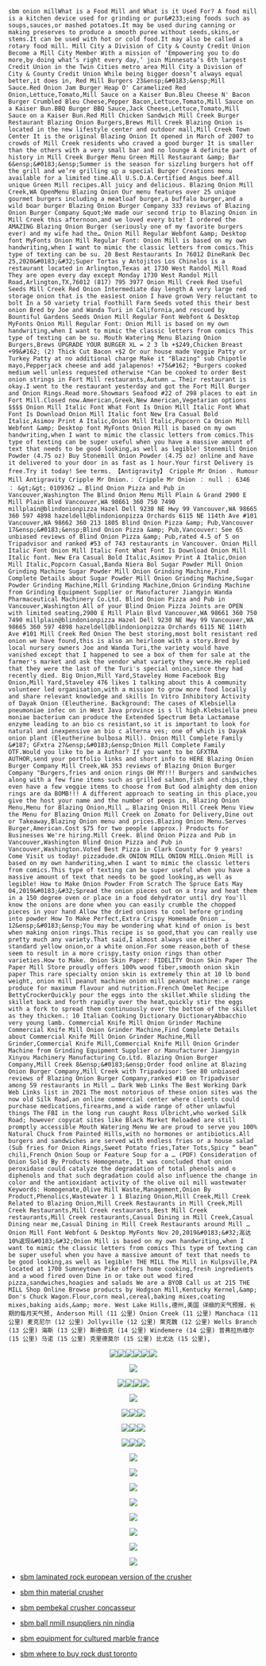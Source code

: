 
```
sbm onion millWhat is a Food Mill and What is it Used For? A food mill is a kitchen device used for grinding or pur&#233;eing foods such as soups,sauces,or mashed potatoes.It may be used during canning or making preserves to produce a smooth puree without seeds,skins,or stems.It can be used with hot or cold food.It may also be called a rotary food mill. Mill City a Division of City & County Credit Union Become a Mill City Member With a mission of ‘Empowering you to do more,by doing what’s right every day,’ join Minnesota’s 6th largest Credit Union in the Twin Cities metro area Mill City a Division of City & County Credit Union While being bigger doesn’t always equal better,it does in, Red Mill Burgers 23&ensp;&#0183;&ensp;Mill Sauce.Red Onion Jam Burger Heap O' Caramelized Red Onion,Lettuce,Tomato,Mill Sauce on a Kaiser Bun.Bleu Cheese N' Bacon Burger Crumbled Bleu Cheese,Pepper Bacon,Lettuce,Tomato,Mill Sauce on a Kaiser Bun.BBQ Burger BBQ Sauce,Jack Cheese,Lettuce,Tomato,Mill Sauce on a Kaiser Bun.Red Mill Chicken Sandwich Mill Creek Burger Restaurant Blazing Onion Burgers,Brews Mill Creek Blazing Onion is located in the new lifestyle center and outdoor mall,Mill Creek Town Center It is the original Blazing Onion It opened in March of 2007 to crowds of Mill Creek residents who craved a good burger It is smaller than the others with a very small bar and no lounge A definite part of history in Mill Creek Burger Menu Green Mill Restaurant &amp; Bar 6&ensp;&#0183;&ensp;Summer is the season for sizzling burgers hot off the grill and we’re grilling up a special Burger Creations menu available for a limited time.All U.S.D.A.Certified Angus beef.All unique Green Mill recipes.All juicy and delicious. Blazing Onion Mill Creek,WA OpenMenu Blazing Onion Our menu features over 25 unique gourmet burgers including a meatloaf burger,a buffalo burger,and a wild boar burger Blazing Onion Burger Company 333 reviews of Blazing Onion Burger Company &quot;We made our second trip to Blazing Onion in Mill Creek this afternoon,and we loved every bite! I ordered the AMAZING Blazing Onion Burger (seriously one of my favorite burgers ever) and my wife had the… Onion Mill Regular Webfont &amp; Desktop font MyFonts Onion Mill Regular Font: Onion Mill is based on my own handwriting,when I want to mimic the classic letters from comics.This type of texting can be su. 20 Best Restaurants In 76012 DineRank Dec 25,2020&#0183;&#32;Super Tortas y Antojitos Los Chinelos is a restaurant located in Arlington,Texas at 1730 West Randol Mill Road They are open every day except Monday 1730 West Randol Mill Road,Arlington,TX,76012 (817) 795 3977 Onion Mill Creek Red Useful Seeds Mill Creek Red Onion Intermediate day length A very large red storage onion that is the easiest onion I have grown Very reluctant to bolt In a 50 variety trial Foothill Farm Seeds voted this their best onion Bred by Joe and Wanda Turi in California,and rescued by Bountiful Gardens Seeds Onion Mill Regular Font Webfont & Desktop MyFonts Onion Mill Regular Font: Onion Mill is based on my own handwriting,when I want to mimic the classic letters from comics This type of texting can be su. Mouth Watering Menu Blazing Onion Burgers,Brews UPGRADE YOUR BURGER XL = 2 3 lb +$249,Chicken Breast +99&#162; (2) Thick Cut Bacon +$2 Or our house made Veggie Patty or Turkey Patty at no additional charge Make it "Blazing" sub Chipotle mayo,Pepperjack cheese and add jalapenos! +75&#162; *Burgers cooked medium well unless requested otherwise *Can be cooked to order Best onion strings in Fort Mill restaurants,Autumn … Their restaurant is okay.I went to the restaurant yesterday and got the Fort Mill Burger and Onion Rings.Read more.Showmars Seafood #22 of 298 places to eat in Fort Mill.Closed now.American,Greek,New American,Vegetarian options $$$$ Onion Mill Italic Font What Font Is Onion Mill Italic Font What Font Is Download Onion Mill Italic font New Era Casual Bold Italic,Asimov Print A Italic,Onion Mill Italic,Popcorn Ca Onion Mill Webfont &amp; Desktop font MyFonts Onion Mill is based on my own handwriting,when I want to mimic the classic letters from comics.This type of texting can be super useful when you have a massive amount of text that needs to be good looking,as well as legible! Stonemill Onion Powder (4.75 oz) Buy Stonemill Onion Powder (4.75 oz) online and have it delivered to your door in as fast as 1 hour.Your first Delivery is free.Try it today! See terms. 【Antigravity】 Cripple Mr Onion . Rumour Mill Antigravity Cripple Mr Onion.： Cripple Mr Onion ： null ： 6346 ： &gt;&gt; 0109362 … Blind Onion Pizza and Pub in Vancouver,Washington The Blind Onion Menu Mill Plain & Grand 2900 E Mill Plain Blvd Vancouver,WA 98661 360 750 7490 millplain@blindonionpizza Hazel Dell 9230 NE Hwy 99 Vancouver,WA 98665 360 597 4898 hazeldell@blindonionpizza Orchards 6115 NE 114th Ave #101 Vancouver,WA 98662 360 213 1805 Blind Onion Pizza &amp; Pub,Vancouver 17&ensp;&#0183;&ensp;Blind Onion Pizza &amp; Pub,Vancouver: See 65 unbiased reviews of Blind Onion Pizza &amp; Pub,rated 4.5 of 5 on Tripadvisor and ranked #53 of 743 restaurants in Vancouver. Onion Mill Italic Font Onion Mill Italic Font What Font Is Download Onion Mill Italic font. New Era Casual Bold Italic,Asimov Print A Italic,Onion Mill Italic,Popcorn Casual,Banda Niera Bol Sugar Powder Mill Onion Grinding Machine Sugar Powder Mill Onion Grinding Machine,Find Complete Details about Sugar Powder Mill Onion Grinding Machine,Sugar Powder Grinding Machine,Mill Grinding Machine,Onion Grinding Machine from Grinding Equipment Supplier or Manufacturer Jiangyin Wanda Pharmaceutical Machinery Co.Ltd. Blind Onion Pizza and Pub in Vancouver,Washington All of your Blind Onion Pizza Joints are OPEN with limited seating,2900 E Mill Plain Blvd Vancouver,WA 98661 360 750 7490 millplain@blindonionpizza Hazel Dell 9230 NE Hwy 99 Vancouver,WA 98665 360 597 4898 hazeldell@blindonionpizza Orchards 6115 NE 114th Ave #101 Mill Creek Red Onion The best storing,most bolt resistant red onion we have found,this is also an heirloom with a story.Bred by local nursery owners Joe and Wanda Turi,the variety would have vanished except that I happened to see a box of them for sale at the farmer's market and ask the vendor what variety they were.He replied that they were the last of the Turi's special onion,since they had recently died. Big Onion,Mill Yard,Staveley Home Facebook Big Onion,Mill Yard,Staveley 476 likes 1 talking about this A community volunteer led organisation,with a mission to grow more food locally and share relevant knowledge and skills In Vitro Inhibitory Activity of Dayak Onion (Eleutherine. Background: The cases of Klebsiella pneumoniae infec on in West Java province is s ll high.Klebsiella pneu moniae bacterium can produce the Extended Spectrum Beta Lactamase enzyme leading to an bio cs resistant,so it is important to look for natural and inexpensive an bio c alterna ves; one of which is Dayak onion plant (Eleutherine bulbosa Mill). Onion Mill Complete Family &#187; GFxtra 27&ensp;&#0183;&ensp;Onion Mill Complete Family OTF.Would you like to be a Author? If you want to be GFXTRA AUTHOR,send your portfolio links and short info to HERE Blazing Onion Burger Company Mill Creek,WA 353 reviews of Blazing Onion Burger Company "Burgers,fries and onion rings OH MY!!! Burgers and sandwiches along with a few fine items such as grilled salmon,fish and chips,they even have a few veggie items to choose from But God almighty dem onion rings are da BOMB!!! A different approach to seating in this place,you give the host your name and the number of peeps in, Blazing Onion Menu,Menu for Blazing Onion,Mill … Blazing Onion Mill Creek Menu View the Menu for Blazing Onion Mill Creek on Zomato for Delivery,Dine out or Takeaway,Blazing Onion menu and prices.Blazing Onion Menu.Serves Burger,American.Cost $75 for two people (approx.) Products for Businesses We're hiring.Mill Creek. Blind Onion Pizza and Pub in Vancouver,Washington Blind Onion Pizza and Pub in Vancouver,Washington.Voted Best Pizza in Clark County for 9 years! Come Visit us today! pizzadude.dk ONION MILL ONION MILL.Onion Mill is based on my own handwriting,when I want to mimic the classic letters from comics.This type of texting can be super useful when you have a massive amount of text that needs to be good looking,as well as legible! How to Make Onion Powder From Scratch The Spruce Eats May 04,2019&#0183;&#32;Spread the onion pieces out on a tray and heat them in a 150 degree oven or place in a food dehydrator until dry You'll know the onions are done when you can easily crumble the chopped pieces in your hand Allow the dried onions to cool before grinding into powder How To Make Perfect,Extra Crispy Homemade Onion … 12&ensp;&#0183;&ensp;You may be wondering what kind of onion is best when making onion rings.This recipe is so good,that you can really use pretty much any variety.That said,I almost always use either a standard yellow onion,or a white onion.For some reason,both of these seem to result in a more crispy,tasty onion rings than other varieties.How to Make. Onion Skin Paper: FIDELITY Onion Skin Paper The Paper Mill Store proudly offers 100% wood fiber,smooth onion skin paper This rare specialty onion skin is extremely thin at 10 lb bond weight, onion mill peanut machine onion mill peanut machine:.e range produce for maximum flavour and nutrition.French Omelet Recipe BettyCrockerQuickly pour the eggs into the skillet.While sliding the skillet back and forth rapidly over the heat,quickly stir the eggs with a fork to spread them continuously over the bottom of the skillet as they thicken.: 10 Italian Cooking Dictionary DictionaryAbbacchio very young lamb. Commercial Knife Mill Onion Grinder Machine Commercial Knife Mill Onion Grinder Machine,Find Complete Details about Commercial Knife Mill Onion Grinder Machine,Mill Grinder,Commercial Knife Mill,Commercial Knife Mill Onion Grinder Machine from Grinding Equipment Supplier or Manufacturer Jiangyin Xinyou Machinery Manufacturing Co.Ltd. Blazing Onion Burger Company,Mill Creek 8&ensp;&#0183;&ensp;Order food online at Blazing Onion Burger Company,Mill Creek with Tripadvisor: See 80 unbiased reviews of Blazing Onion Burger Company,ranked #10 on Tripadvisor among 59 restaurants in Mill … Dark Web Links The Best Working Dark Web Links list in 2021 The most notorious of these onion sites was the now old Silk Road,an online commercial center where clients could purchase medications,firearms,and a wide range of other unlawful things The FBI in the long run caught Ross Ulbricht,who worked Silk Road; however copycat sites like Black Market Reloaded are still promptly accessible Mouth Watering Menu We are proud to serve you 100% Natural Chuck from Painted Hills,with no hormones or antibiotics.All burgers and sandwiches are served with endless fries or a house salad (Sub fries for Onion Rings,Sweet Potato fries,Tater Tots,Spicy “ bean” chili,French Onion Soup or Feature Soup for a … (PDF) Consideration of Onion Solid By Products Homogenate, It was concluded that onion peroxidase could catalyze the degradation of total phenols and o diphenols and that such degradation could also influence the change in color and the antioxidant activity of the olive oil mill wastewater Keywords: Homogenate,Olive Mill Waste,Management,Onion By Product,Phenolics,Wastewater 1 1 Blazing Onion,Mill Creek,Mill Creek Related to Blazing Onion,Mill Creek Restaurants in Mill Creek,Mill Creek Restaurants,Mill Creek restaurants,Best Mill Creek restaurants,Mill Creek restaurants,Casual Dining in Mill Creek,Casual Dining near me,Casual Dining in Mill Creek Restaurants around Mill … Onion Mill Font Webfont & Desktop MyFonts Nov 20,2019&#0183;&#32;高达10%返现&#0183;&#32;Onion Mill is based on my own handwriting,when I want to mimic the classic letters from comics This type of texting can be super useful when you have a massive amount of text that needs to be good looking,as well as legible! THE MILL The Mill in Kulpsville,PA located at 1700 Sumneytown Pike offers home cooking,fresh ingredients and a wood fired oven Dine in or take out wood fired pizza,sandwiches,hoagies and salads We are a BYOB Call us at 215 THE MILL Shop Online Browse products by Hodgson Mill,Kentucky Kernel,&amp; Don's Chuck Wagon.Flour,corn meal,cereal,baking mixes,coating mixes,baking aids,&amp; more. West Lake Hills,德州,美国 详细的天气预报，长期的每月天气预, Anderson Mill (11 公里) Onion Creek (11 公里) Manchaca (11 公里) 麦克尼尔 (12 公里) Jollyville (12 公里) 萊克魏 (12 公里) Wells Branch (13 公里) 海斯 (13 公里) 斯德伯克 (14 公里) Windemere (14 公里) 普弗拉热维尔 (15 公里) 马诺 (15 公里) 克里德莫尔 (15 公里) 比尤达 (15 公里), 
```

<div align="center">
  
<a rel="nofollow" href="https://m.shibang-china.com?f=github&k=sbm+onion+mill"><img src="https://static.shibang-china.com/en/l.png"></a><img src="https://static.shibang-china.com/en/hw.png"><a rel="nofollow" href="https://m.shibang-china.com/product/?f=github&k=sbm+onion+mill"><img src="https://static.shibang-china.com/en/p.png"></a><a rel="nofollow" href="https://m.shibang-china.com/cases/?f=github&k=sbm+onion+mill"><img src="https://static.shibang-china.com/en/c.png"></a><a rel="nofollow" href="https://m.shibang-china.com/news/?f=github&k=sbm+onion+mill"><img src="https://static.shibang-china.com/en/n.png"></a><a rel="nofollow" href="https://m.shibang-china.com?f=github&k=sbm+onion+mill"><img src="https://static.shibang-china.com/en/m.png"></a>

<a rel="nofollow" href="https://m.shibang-china.com/product/?f=github&k=sbm+onion+mill"><img src="https://static.shibang-china.com/en/b.jpg"></a>
  
<a rel="nofollow" href="https://m.shibang-china.com/solution-aggregate.html?f=github&k=sbm+onion+mill"><img src="https://static.shibang-china.com/en/a.jpg"></a><a rel="nofollow" href="https://m.shibang-china.com/solution-mine.html?f=github&k=sbm+onion+mill"><img src="https://static.shibang-china.com/en/m.jpg"></a><a rel="nofollow" href="https://m.shibang-china.com/solution-mill.html?f=github&k=sbm+onion+mill"><img src="https://static.shibang-china.com/en/g.jpg"></a><a rel="nofollow" href="https://m.shibang-china.com/solution-epc.html?f=github&k=sbm+onion+mill"><img src="https://static.shibang-china.com/en/e.jpg"></a>

<a rel="nofollow" href="https://m.shibang-china.com/product/?f=github&k=sbm+onion+mill"><img src="https://static.shibang-china.com/en/a-p.png"></a>

<a rel="nofollow" href="https://m.shibang-china.com/product/crusher/c6x.html?f=github&k=sbm+onion+mill"><img src="https://static.shibang-china.com/en/j.jpg"></a><a rel="nofollow" href="https://m.shibang-china.com/product/crusher/ci5x.html?f=github&k=sbm+onion+mill"><img src="https://static.shibang-china.com/en/i.jpg"></a><a rel="nofollow" href="https://m.shibang-china.com/product/crusher/hst.html?f=github&k=sbm+onion+mill"><img src="https://static.shibang-china.com/en/c.jpg"></a>

<a rel="nofollow" href="https://m.shibang-china.com/product/mill/mtw.html?f=github&k=sbm+onion+mill"><img src="https://static.shibang-china.com/en/mtw.jpg"></a><a rel="nofollow" href="https://m.shibang-china.com/product/mill/scm.html?f=github&k=sbm+onion+mill"><img src="https://static.shibang-china.com/en/scm.jpg"></a><a rel="nofollow" href="https://m.shibang-china.com/product/mill/lm.html?f=github&k=sbm+onion+mill"><img src="https://static.shibang-china.com/en/lm.jpg"></a>

<a rel="nofollow" href="https://m.shibang-china.com/product/sand/vsi6x.html?f=github&k=sbm+onion+mill"><img src="https://static.shibang-china.com/en/6x.jpg"></a><a rel="nofollow" href="https://m.shibang-china.com/product/sand/vu.html?f=github&k=sbm+onion+mill"><img src="https://static.shibang-china.com/en/vu.jpg"></a><a rel="nofollow" href="https://m.shibang-china.com/product/mobile/klun.html?f=github&k=sbm+onion+mill"><img src="https://static.shibang-china.com/en/k.jpg"></a>

<a rel="nofollow" href="https://m.shibang-china.com/cases/?f=github&k=sbm+onion+mill"><img src="https://static.shibang-china.com/en/case.png"></a>

<a rel="nofollow" href="https://m.shibang-china.com/cases/aggregate/202.html?f=github&k=sbm+onion+mill"><img src="https://static.shibang-china.com/en/c-1.jpg"></a>

<a rel="nofollow" href="https://m.shibang-china.com/cases/aggregate/203.html?f=github&k=sbm+onion+mill"><img src="https://static.shibang-china.com/en/c-2.jpg"></a>

<a rel="nofollow" href="https://m.shibang-china.com/cases/mill/123.html?f=github&k=sbm+onion+mill"><img src="https://static.shibang-china.com/en/c-3.jpg"></a>

<a rel="nofollow" href="https://m.shibang-china.com/contact_us.html?f=github&k=sbm+onion+mill"><img src="https://static.shibang-china.com/en/contact.png"></a>

<a rel="nofollow" href="https://swt.shibang-china.com/?f=github&k=sbm+onion+mill"><img src="https://static.shibang-china.com/en/chat.png"></a>

<a rel="nofollow" href="https://whatsapp.shibangsoft.com/WhatsApp.php?f=github&k=sbm+onion+mill"><img src="https://static.shibang-china.com/en/whatsapp.png"></a>

<a rel="nofollow" href="https://m.shibang-china.com/?f=github&k=sbm+onion+mill"><img src="https://static.shibang-china.com/en/website.png"></a>

</div>


* [sbm laminated rock european version of the crusher](sbm%20laminated%20rock%20european%20version%20of%20the%20crusher.md)

* [sbm thin material crusher](sbm%20thin%20material%20crusher.md)

* [sbm pembekal crusher concasseur](sbm%20pembekal%20crusher%20concasseur.md)

* [sbm ball nmill nsuppliers nin nindia](sbm%20ball%20nmill%20nsuppliers%20nin%20nindia.md)

* [sbm equipment for cultured marble france](sbm%20equipment%20for%20cultured%20marble%20france.md)

* [sbm where to buy rock dust toronto](sbm%20where%20to%20buy%20rock%20dust%20toronto.md)